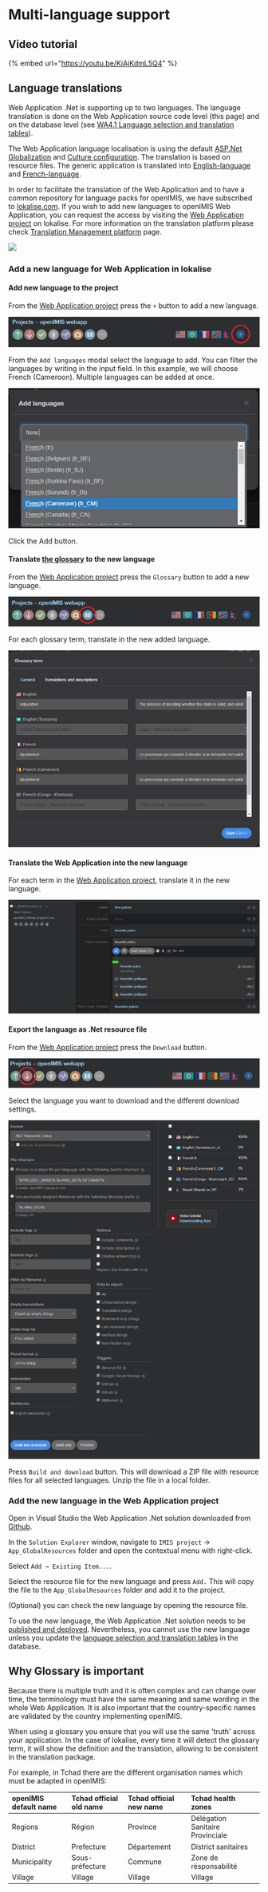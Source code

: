 # Multi-language support

## Video tutorial

{% embed url="https://youtu.be/KiAjKdmL5Q4" %}

## Language translations

Web Application .Net is supporting up to two languages. The language translation is done on the Web Application source code level \(this page\) and on the database level \(see [WA4.1 Language selection and translation tables](https://openimis.atlassian.net/wiki/spaces/OP/pages/906887227/WA4.1+Language+selection+and+translation+tables)\). 

The Web Application language localisation is using the default [ASP.Net Globalization](https://docs.microsoft.com/en-us/dotnet/standard/globalization-localization/) and [Culture configuration](https://docs.microsoft.com/en-us/dotnet/api/system.globalization.cultureinfo.currentuiculture). The translation is based on resource files. The generic application is translated into [English-language](https://github.com/openimis/web_app_vb/blob/master/IMIS/App_GlobalResources/Resource.resx) and [French-language](https://github.com/openimis/web_app_vb/blob/master/IMIS/App_GlobalResources/Resource.fr.resx).

In order to facilitate the translation of the Web Application and to have a common repository for language packs for openIMIS, we have subscribed to [lokalise.com](http://lokalise.com/). If you wish to add new languages to openIMIS Web Application, you can request the access by visiting the [Web Application project](https://app.lokalise.com/public/671284105ca5b4ac06f8e4.60698059/) on lokalise. For more information on the translation platform please check [Translation Management platform](https://openimis.atlassian.net/wiki/spaces/OP/pages/759070721) page.

![](https://openimis.atlassian.net/wiki/download/thumbnails/759070721/Lokalise-Logo-Horizontal.png?version=1&modificationDate=1564051176818&cacheVersion=1&api=v2&width=707&height=150)

### **Add a new language for Web Application in lokalise**

#### Add new language to the project

From the [Web Application project](https://lokalise.com/project/671284105ca5b4ac06f8e4.60698059) press the `+` button to add a new language.

![](../.gitbook/assets/image%20%287%29.png)

From the `Add languages` modal select the language to add. You can filter the languages by writing in the input field. In this example, we will choose French \(Cameroon\). Multiple languages can be added at once.

![](../.gitbook/assets/image%20%286%29.png)

Click the Add button. 

#### Translate [the glossary](https://openimis.atlassian.net/wiki/spaces/OP/pages/907018273/WA3.2+Language+translation#WA3.2Languagetranslation-why_glossary_is_important) to the new language 

From the [Web Application project](https://lokalise.com/project/671284105ca5b4ac06f8e4.60698059) press the `Glossary` button to add a new language.

![](../.gitbook/assets/image%20%289%29.png)

For each glossary term, translate in the new added language.

![](../.gitbook/assets/image%20%2810%29.png)

#### Translate the Web Application into the new language

For each term in the [Web Application project](https://lokalise.com/project/671284105ca5b4ac06f8e4.60698059), translate it in the new language.

![](../.gitbook/assets/image%20%2811%29.png)

#### Export the language as .Net resource file

From the [Web Application project](https://lokalise.com/project/671284105ca5b4ac06f8e4.60698059) press the `Download` button.

![](../.gitbook/assets/image%20%285%29.png)

Select the language you want to download and the different download settings.

![](../.gitbook/assets/image%20%288%29.png)

Press `Build and download` button. This will download a ZIP file with resource files for all selected languages. Unzip the file in a local folder. 

### **Add the new language in the Web Application project** 

Open in Visual Studio the Web Application .Net solution downloaded from [Github](https://github.com/openimis/web_app_vb).

In the `Solution Explorer` window, navigate to `IMIS project` → `App_GlobalResources` folder and open the contextual menu with right-click.

Select `Add → Existing Item...`.

Select the resource file for the new language and press `Add.` This will copy the file to the `App_GlobalResources` folder and add it to the project.

\(Optional\) you can check the new language by opening the resource file. 

To use the new language, the Web Application .Net solution needs to be [published and deployed](https://openimis.atlassian.net/wiki/spaces/OP/pages/906690638/WA3.3+Publish+and+deploy+the+customised+Web+Application). Nevertheless, you cannot use the new language unless you update the [language selection and translation tables](https://openimis.atlassian.net/wiki/spaces/OP/pages/906887227) in the database. 

## **Why Glossary is important**

Because there is multiple truth and it is often complex and can change over time, the terminology must have the same meaning and same wording in the whole Web Application. It is also important that the country-specific names are validated by the country implementing openIMIS. 

When using a glossary you ensure that you will use the same 'truth' across your application. In the case of lokalise, every time it will detect the glossary term, it will show the definition and the translation, allowing to be consistent in the translation package.

For example, in Tchad there are the different organisation names which must be adapted in openIMIS:

| openIMIS default name | Tchad official old name | Tchad official new name | Tchad health zones |
| :--- | :--- | :--- | :--- |
| Regions | Région | Province | Délégation Sanitaire Provinciale |
| District | Prefecture | Département | District sanitaires |
| Municipality | Sous-préfecture | Commune | Zone de résponsabilité |
| Village | Village | Village | Village |

